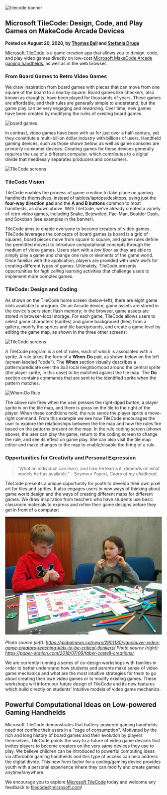 ![tilecode banner](/static/blog/arcade/tilecode/banner.JPG)

## Microsoft TileCode: Design, Code, and Play Games on MakeCode Arcade Devices

**Posted on August 20, 2020, by [Thomas Ball](https://www.microsoft.com/en-us/research/people/tball) and [Stefania Druga](http://cognimates.me/team/)**

[Microsoft TileCode](https://microsoft.github.io/tilecode) is a game creation app that allows you to design, code, and play video games directly on low-cost [Microsoft MakeCode Arcade gaming handhelds](https://arcade.makecode.com/hardware), as well as in the web browser.

### From Board Games to Retro Video Games

We draw inspiration from board games with pieces that can move from one square of the board to a nearby square. Board games like checkers, also known as draughts, have been played for thousands of years.  These games are affordable, and their rules are generally simple to understand, but the game play can be very engaging and rewarding. Over time, new games have been created by modifying the rules of existing board games.

![board games](/static/blog/arcade/tilecode/boardGames.JPG)

In contrast, video games have been with us for just over a half-century, yet they constitute a multi-billion dollar industry with billions of users. Handheld gaming devices, such as those shown below, as well as game consoles are primarily consumer devices. Creating games for these devices generally requires the use of a different computer, which contributes to a digital divide that needlessly separates producers and consumers.

![TileCode screens](/static/blog/arcade/tilecode/handhelds.JPG)

### TileCode Vision

TileCode enables the process of game creation to take place on gaming handhelds themselves, instead of tablets/laptops/desktops, using just the **four-way direction pad** and the **A and B buttons** common to most handhelds, as shown above. With TileCode, we’ve already created a variety of retro video games, including Snake, Bejeweled, Pac-Man, Boulder Dash, and Sokoban (see examples in the banner).

TileCode aims to enable everyone to become creators of video games. TileCode leverages the concepts of board games (a board is a grid of squares, board pieces move from square to square, and game rules define the permitted moves) to introduce computational concepts through the medium of video games. Users start with a *low floor* as they are able to simply play a game and change one rule or elements of the game world. Once familiar with the application, players are provided with *wide walls* for creating different types of games. Ultimately, TileCode presents opportunities for *high ceiling* learning activities that challenge users to implement more complex games.

### TileCode: Design and Coding

As shown on the TileCode home screen (below-left), there are eight game slots available to program. 
On an Arcade device, game assets are stored in the device's persistent flash memory; in the browser, game assets are stored in browser-local storage. For each game, TileCode allows users to select game characters (sprites) and game background (tiles) from a gallery, modify the sprites and tile  backgrounds, and create a game level by editing the game map, as shown in the three other screens:

![TileCode screens](/static/blog/arcade/tilecode/screens.JPG)

A TileCode program is a set of rules, each of which is associated with a sprite. A rule takes the form of a **When-Do** pair, as shown below on the left (screen labeled "code"). The **When** section visually describes a pattern/predicate over the 3x3 local neighborhood around the central sprite (the player sprite, in this case) to be matched against the tile map.  The **Do** section contains commands that are sent to the identified sprite when the pattern matches.

![When-Do Rule](/static/blog/arcade/tilecode/editPlayMap.JPG)

The above rule fires when the user presses the right-dpad button, a player sprite is on the tile map, and there is grass on the tile to the right of the player. When these conditions hold, the rule sends the player sprite a move-right command. From this example we see how TileCode encourages the user to explore the relationships between the tile map and how the rules fire based on the patterns present on the map. In the rule coding screen (shown above), the user can play the game, return to the coding screen to change the rule, and see its effect on game play. She can also visit the tile map editor and make changes to the map to enable/disable the firing of a rule. 

### Opportunities for Creativity and Personal Expression

> "What an individual can learn, and how he learns it, depends on what models he has available.” - Seymour Papert, *Gears of my childhood*.

TileCode presents a unique opportunity for youth to develop their own pixel art for tiles and sprites. It also engages users in new ways of thinking about game world design and the ways of creating different maps for different games. We draw inspiration from teachers who have students use basic classroom materials to express and refine their game designs before they get in front of a computer:

![Students drawing a game timeline](/static/blog/arcade/tilecode/tilecode_kids_gamedesign.jpg)

*Photo source (left): https://globalnews.ca/news/2901130/vancouver-video-game-creators-teaching-kids-to-be-critical-thinkers/
Photo source (right): https://paper-station.com/2018/07/09/faber-castell-creations/*

We are currently running a series of co-design workshops with families in order to better understand how students and parents make sense of video game mechanics and what are the most intuitive strategies for them to go about creating their own video games or to modify existing games. These workshops will inform our future design of TileCode and its new features which build directly on students' intuitive models of video game mechanics.

## Powerful Computational Ideas on Low-powered Gaming Handhelds

Microsoft TileCode demonstrates that battery-powered gaming handhelds need not confine their users in a "cage of consumption".  Motivated by the rich and long history of board games and their evolution by players themselves, TileCode points the way to a future of video game devices that invites players to become creators on the very same devices they use to play. We believe children can be introduced to powerful computing ideas via affordable gaming handhelds and this type of access can help address the digital divide. This new form factor for a coding/gaming device provides youth with a personal experience where they can modify and create games anytime/anywhere.

 We encourage you to explore [Microsoft TileCode](https://microsoft.github.io/tilecode) today and welcome any feedback to [tilecode@microsoft.com](mailto:tilecode@microsoft.com)!
